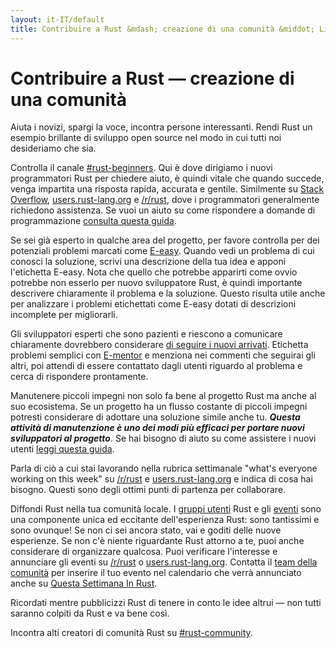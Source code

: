```yaml
---
layout: it-IT/default
title: Contribuire a Rust &mdash; creazione di una comunità &middot; Linguaggio di programmazione Rust
---
```


# Contribuire a Rust &mdash; creazione di una comunità

Aiuta i novizi, spargi la voce, incontra persone interessanti.
Rendi Rust un esempio brillante di sviluppo open source nel 
modo in cui tutti noi desideriamo che sia.

Controlla il canale [#rust-beginners].
Qui è dove dirigiamo i nuovi programmatori Rust per chiedere aiuto,
è quindi vitale che quando succede, venga impartita una risposta
rapida, accurata e gentile.
Similmente su [Stack Overflow], [users.rust-lang.org] e [/r/rust],
dove i programmatori generalmente richiedono assistenza.
Se vuoi un aiuto su come rispondere a domande di programmazione
[consulta questa guida][helpful].

Se sei già esperto in qualche area del progetto, per favore controlla
per dei potenziali problemi marcati come [E-easy].
Quando vedi un problema di cui conosci la soluzione, scrivi una descrizione
della tua idea e apponi l'etichetta E-easy.
Nota che quello che potrebbe apparirti come ovvio potrebbe non esserlo
per nuovo sviluppatore Rust, è quindi importante descrivere chiaramente
il problema e la soluzione.
Questo risulta utile anche per analizzare i problemi etichettati come E-easy 
dotati di descrizioni incomplete per migliorarli.

Gli sviluppatori esperti che sono pazienti e riescono a comunicare chiaramente
dovrebbero considerare [di seguire i nuovi arrivati][mentor].
Etichetta problemi semplici con [E-mentor] e menziona nei commenti che
seguirai gli altri, poi attendi di essere contattato dagli utenti
riguardo al problema e cerca di rispondere prontamente.

Manutenere piccoli impegni non solo fa bene al progetto Rust ma 
anche al suo ecosistema.
Se un progetto ha un flusso costante di piccoli impegni potresti considerare
di adottare una soluzione simile anche tu.
***Questa attività di manutenzione è uno dei modi più efficaci per portare
nuovi sviluppatori al progetto***. Se hai bisogno di aiuto su come 
assistere i nuovi utenti [leggi questa guida][mentor-guide].

Parla di ciò a cui stai lavorando nella rubrica settimanale
"what's everyone working on this week" su [/r/rust] e [users.rust-lang.org] e
indica di cosa hai bisogno.
Questi sono degli ottimi punti di partenza per collaborare.

Diffondi Rust nella tua comunità locale. I [gruppi utenti][user groups] Rust e 
gli [eventi][events] sono una componente unica ed eccitante dell'esperienza Rust:
sono tantissimi e sono ovunque!
Se non ci sei ancora stato, vai e goditi delle nuove esperienze.
Se non c'è niente riguardante Rust attorno a te, puoi anche considerare di 
organizzare qualcosa. Puoi verificare l'interesse e annunciare gli eventi 
su [/r/rust] o [users.rust-lang.org]. Contatta il [team della comunità][community team]
per inserire il tuo evento nel calendario che verrà annunciato anche su 
[Questa Settimana In Rust][This Week in Rust].

Ricordati mentre pubblicizzi Rust di tenere in conto le idee altrui &mdash;
non tutti saranno colpiti da Rust e va bene così.

Incontra alti creatori di comunità Rust su [#rust-community].

<!--
Other ideas:
TWIR, podcasts.

experience reports
conf talks

Conduct training on Rust. (link to training material).
-->

[#rust-beginners]: https://kiwiirc.com/nextclient/#ircs://irc.mozilla.org:6697/#rust-beginners?nick=rustacean??
[#rust-community]: https://kiwiirc.com/nextclient/#ircs://irc.mozilla.org:6697/#rust-community?nick=rustacean??
[/r/rust]: https://reddit.com/r/rust
[E-easy]: https://github.com/rust-lang/rust/issues?q=is%3Aopen+is%3Aissue+label%3AE-easy
[E-mentor]: https://github.com/rust-lang/rust/issues?q=is%3Aopen+is%3Aissue+label%3AE-easy+label%3AE-mentor
[Stack Overflow]: https://stackoverflow.com/questions/tagged/rust
[This Week in Rust]: https://this-week-in-rust.org
[community team]: it-IT/team.html#Community
[events]: https://www.google.com/calendar/embed?src=apd9vmbc22egenmtu5l6c5jbfc@group.calendar.google.com
[helpful]: https://codeblog.jonskeet.uk/2009/02/17/answering-technical-questions-helpfully/
[mentor]: https://users.rust-lang.org/t/mentoring-newcomers-to-the-rust-ecosystem/3088
[mentor-guide]: https://manishearth.github.io/blog/2016/01/03/making-your-open-source-project-newcomer-friendly/
[user groups]: user-groups.html
[users.rust-lang.org]: https://users.rust-lang.org
